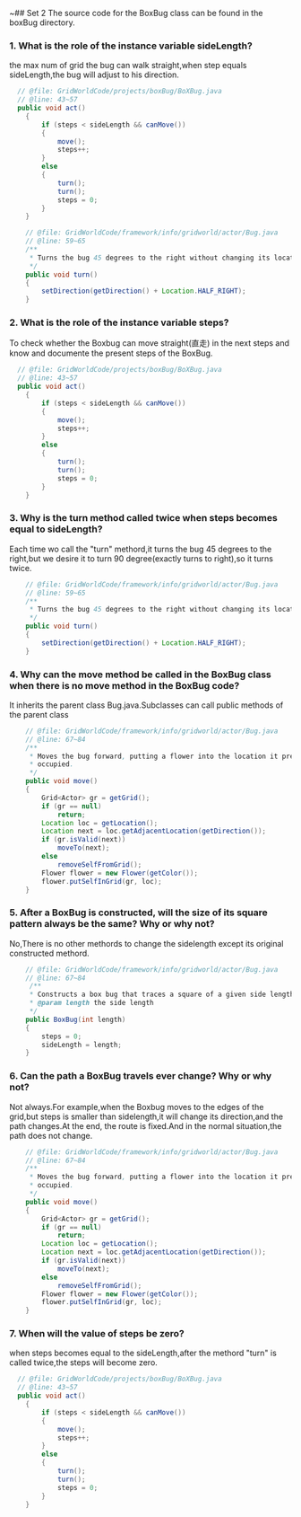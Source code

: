 ~## Set 2 The source code for the BoxBug class can be found in the boxBug directory.
### 1. What is the role of the instance variable sideLength?
the max num of grid the bug can walk straight,when step equals sideLength,the bug will adjust to his direction.
~~~java
  // @file: GridWorldCode/projects/boxBug/BoXBug.java
  // @line: 43~57
  public void act()
    {
        if (steps < sideLength && canMove())
        {
            move();
            steps++;
        }
        else
        {
            turn();
            turn();
            steps = 0;
        }
    }
~~~
~~~java
    // @file: GridWorldCode/framework/info/gridworld/actor/Bug.java
    // @line: 59~65
    /**
     * Turns the bug 45 degrees to the right without changing its location.
     */
    public void turn()
    {
        setDirection(getDirection() + Location.HALF_RIGHT);
    }
~~~
### 2. What is the role of the instance variable steps?
To check whether the Boxbug can move straight(直走) in the next steps and know and documente the present steps of the BoxBug.
~~~java
  // @file: GridWorldCode/projects/boxBug/BoXBug.java
  // @line: 43~57
  public void act()
    {
        if (steps < sideLength && canMove())
        {
            move();
            steps++;
        }
        else
        {
            turn();
            turn();
            steps = 0;
        }
    }
~~~
### 3. Why is the turn method called twice when steps becomes equal to sideLength?
Each time wo call the "turn" methord,it turns the bug 45 degrees to the right,but we desire it to turn 90 degree(exactly turns to right),so it turns twice.
~~~java
    // @file: GridWorldCode/framework/info/gridworld/actor/Bug.java
    // @line: 59~65
    /**
     * Turns the bug 45 degrees to the right without changing its location.
     */
    public void turn()
    {
        setDirection(getDirection() + Location.HALF_RIGHT);
    }
~~~
### 4. Why can the move method be called in the BoxBug class when there is no move method in the BoxBug code?
It inherits the parent class Bug.java.Subclasses can call public methods of the parent class
~~~java
    // @file: GridWorldCode/framework/info/gridworld/actor/Bug.java
    // @line: 67~84
    /**
     * Moves the bug forward, putting a flower into the location it previously
     * occupied.
     */
    public void move()
    {
        Grid<Actor> gr = getGrid();
        if (gr == null)
            return;
        Location loc = getLocation();
        Location next = loc.getAdjacentLocation(getDirection());
        if (gr.isValid(next))
            moveTo(next);
        else
            removeSelfFromGrid();
        Flower flower = new Flower(getColor());
        flower.putSelfInGrid(gr, loc);
    }
~~~
### 5. After a BoxBug is constructed, will the size of its square pattern always be the same? Why or why not?
No,There is no other methords to change the sidelength except its original constructed methord.
~~~java
    // @file: GridWorldCode/framework/info/gridworld/actor/Bug.java
    // @line: 67~84
     /**
     * Constructs a box bug that traces a square of a given side length
     * @param length the side length
     */
    public BoxBug(int length)
    {
        steps = 0;
        sideLength = length;
    }
~~~
### 6. Can the path a BoxBug travels ever change? Why or why not?
Not always.For example,when the Boxbug moves to the edges of the grid,but steps is smaller than sidelength,it will change its direction,and the path changes.At the end, the route is fixed.And in the normal situation,the path does not change.
~~~java
    // @file: GridWorldCode/framework/info/gridworld/actor/Bug.java
    // @line: 67~84
    /**
     * Moves the bug forward, putting a flower into the location it previously
     * occupied.
     */
    public void move()
    {
        Grid<Actor> gr = getGrid();
        if (gr == null)
            return;
        Location loc = getLocation();
        Location next = loc.getAdjacentLocation(getDirection());
        if (gr.isValid(next))
            moveTo(next);
        else
            removeSelfFromGrid();
        Flower flower = new Flower(getColor());
        flower.putSelfInGrid(gr, loc);
    }
~~~

### 7. When will the value of steps be zero?
when steps becomes equal to the sideLength,after the methord "turn" is called twice,the steps will become zero.
~~~java
  // @file: GridWorldCode/projects/boxBug/BoXBug.java
  // @line: 43~57
  public void act()
    {
        if (steps < sideLength && canMove())
        {
            move();
            steps++;
        }
        else
        {
            turn();
            turn();
            steps = 0;
        }
    }
~~~
